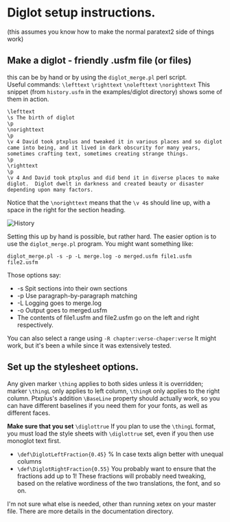 
# Diglot setup instructions. 
(this assumes you know how to make the normal paratext2 side of things work) 

## Make a diglot - friendly .usfm file (or files)
this can be by hand or by using the ```diglot_merge.pl``` perl script.  
Useful commands: ```\lefttext``` ```\righttext``` ```\nolefttext``` ```\norighttext``` This snippet (from `history.usfm` in the examples/diglot directory) shows some of them in action.

```
\lefttext
\s The birth of diglot 
\p
\norighttext
\p
\v 4 David took ptxplus and tweaked it in various places and so diglot came into being, and it lived in dark obscurity for many years, sometimes crafting text, sometimes creating strange things.
\p
\righttext
\p
\v 4 And David took ptxplus and did bend it in diverse places to make diglot.  Diglot dwelt in darkness and created beauty or disaster depending upon many factors.
```
Notice that the  ```\norighttext``` means that the ```\v 4```s should line up, with a space in the right for the section heading.

![ History](../../examples/diglot/history.png  "The above example.")

Setting this up by hand is possible, but rather hard. The easier option is to use the ```diglot_merge.pl``` program. You might want something like:

```
diglot_merge.pl -s -p -L merge.log -o merged.usfm file1.usfm file2.usfm
```
Those options say:

 * -s Spit sections into their own sections
 * -p Use paragraph-by-paragraph matching
 * -L Logging goes to merge.log
 * -o Output goes to merged.usfm
 * The contents of  file1.usfm and file2.usfm go on the left and right respectively.

You can also select a range using ```-R chapter:verse-chaper:verse``` It might work, but it's been a while since it was extensively tested.


## Set up the stylesheet options.
Any given marker ```\thing``` applies to both sides unless it is overridden; marker ```\thingL``` only applies to left column, ```\thingR``` only applies to the right column.  Ptxplus's addition ```\BaseLine``` property should actually work, so you can have different baselines if you need them for your fonts, as well as different faces.

**Make sure that you set** ```\diglottrue``` 
If you plan to use the ```\thingL``` format, you must load the style sheets with ```\diglottrue``` set, even if you then use monoglot text first.

* ```\def\DiglotLeftFraction{0.45}``` % In case texts align better with unequal columns
* ```\def\DiglotRightFraction{0.55}```
You probably want to ensure that the fractions add up to 1! These fractions will probably need tweaking, based on the relative wordiness of the two translations, the font, and so on. 

I'm not sure what else is needed, other than running xetex on your master file. There are more details in the documentation directory.
